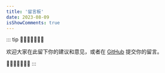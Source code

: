 ```yaml
---
title: '留言板'
date: 2023-08-09
isShowComments: true
---
```


::: tip
🎉🎉🎉🎉🎉🎉🎉 

欢迎大家在此留下你的建议和意见，或者在 [GitHub](https://github.com/suichentree/suichentree.github.io) 提交你的留言。

🎉🎉🎉🎉🎉🎉🎉
:::